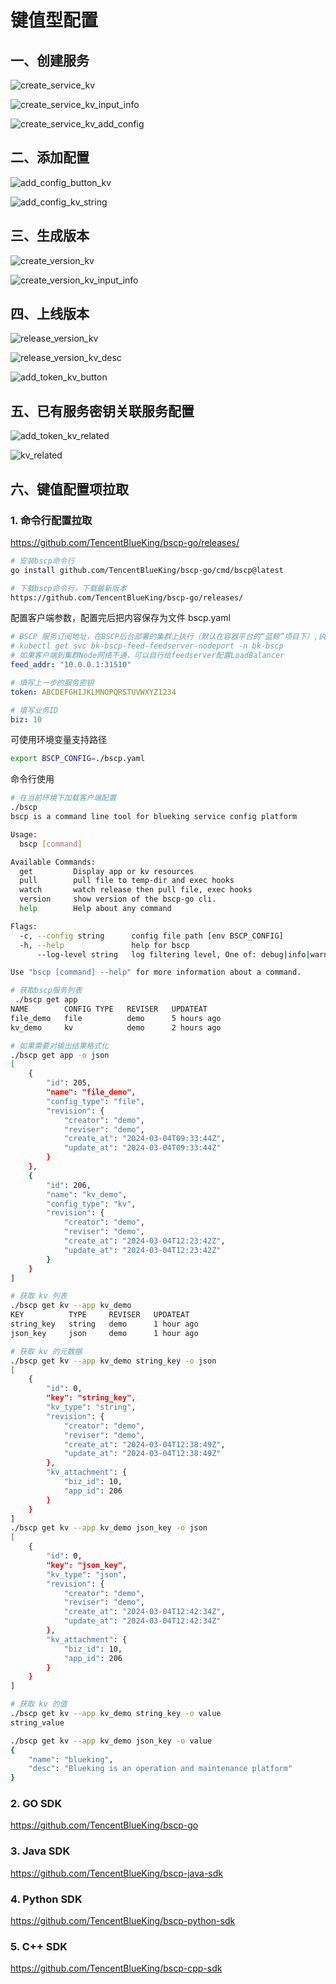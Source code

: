 # 键值型配置
## 一、创建服务

![create_service_kv](../Image/create_service_kv.png)

![create_service_kv_input_info](../Image/create_service_kv_input_info.png)

![create_service_kv_add_config](../Image/create_service_kv_add_config.png)
## 二、添加配置

![add_config_button_kv](../Image/add_config_button_kv.png)

![add_config_kv_string](../Image/add_config_kv_string.png)

## 三、生成版本

![create_version_kv](../Image/create_version_kv.png)

![create_version_kv_input_info](../Image/create_version_kv_input_info.png)

## 四、上线版本

![release_version_kv](../Image/release_version_kv.png)

![release_version_kv_desc](../Image/release_version_kv_desc.png)

![add_token_kv_button](../Image/add_token_kv_button.png)

## 五、已有服务密钥关联服务配置

![add_token_kv_related](../Image/add_token_kv_related.png)

![kv_related](../Image/kv_related.png)

## 六、键值配置项拉取

### 1. 命令行配置拉取

https://github.com/TencentBlueKing/bscp-go/releases/

```bash
# 安装bscp命令行
go install github.com/TencentBlueKing/bscp-go/cmd/bscp@latest

# 下载bscp命令行，下载最新版本
https://github.com/TencentBlueKing/bscp-go/releases/
```

配置客户端参数，配置完后把内容保存为文件 bscp.yaml

```yaml
# BSCP 服务订阅地址，在BSCP后台部署的集群上执行（默认在容器平台的“蓝鲸”项目下）,执行以下命令获取：
# kubectl get svc bk-bscp-feed-feedserver-nodeport -n bk-bscp
# 如果客户端到集群Node网络不通，可以自行给feedserver配置LoadBalancer
feed_addr: "10.0.0.1:31510"

# 填写上一步的服务密钥
token: ABCDEFGHIJKLMNOPQRSTUVWXYZ1234

# 填写业务ID
biz: 10
```

可使用环境变量支持路径

```bash
export BSCP_CONFIG=./bscp.yaml
```

命令行使用

```bash
# 在当前环境下加载客户端配置
./bscp
bscp is a command line tool for blueking service config platform

Usage:
  bscp [command]

Available Commands:
  get         Display app or kv resources
  pull        pull file to temp-dir and exec hooks
  watch       watch release then pull file, exec hooks
  version     show version of the bscp-go cli.
  help        Help about any command

Flags:
  -c, --config string      config file path [env BSCP_CONFIG]
  -h, --help               help for bscp
      --log-level string   log filtering level, One of: debug|info|warn|error. (default info)

Use "bscp [command] --help" for more information about a command.

# 获取bscp服务列表
 ./bscp get app
NAME        CONFIG TYPE   REVISER   UPDATEAT    
file_demo   file          demo      5 hours ago   
kv_demo     kv            demo      2 hours ago

# 如果需要对输出结果格式化
./bscp get app -o json
[
    {
        "id": 205,
        "name": "file_demo",
        "config_type": "file",
        "revision": {
            "creator": "demo",
            "reviser": "demo",
            "create_at": "2024-03-04T09:33:44Z",
            "update_at": "2024-03-04T09:33:44Z"
        }
    },
    {
        "id": 206,
        "name": "kv_demo",
        "config_type": "kv",
        "revision": {
            "creator": "demo",
            "reviser": "demo",
            "create_at": "2024-03-04T12:23:42Z",
            "update_at": "2024-03-04T12:23:42Z"
        }
    }
]

# 获取 kv 列表
./bscp get kv --app kv_demo
KEY          TYPE     REVISER   UPDATEAT   
string_key   string   demo      1 hour ago   
json_key     json     demo      1 hour ago

# 获取 kv 的元数据
./bscp get kv --app kv_demo string_key -o json
[
    {
        "id": 0,
        "key": "string_key",
        "kv_type": "string",
        "revision": {
            "creator": "demo",
            "reviser": "demo",
            "create_at": "2024-03-04T12:38:49Z",
            "update_at": "2024-03-04T12:38:49Z"
        },
        "kv_attachment": {
            "biz_id": 10,
            "app_id": 206
        }
    }
]
./bscp get kv --app kv_demo json_key -o json
[
    {
        "id": 0,
        "key": "json_key",
        "kv_type": "json",
        "revision": {
            "creator": "demo",
            "reviser": "demo",
            "create_at": "2024-03-04T12:42:34Z",
            "update_at": "2024-03-04T12:42:34Z"
        },
        "kv_attachment": {
            "biz_id": 10,
            "app_id": 206
        }
    }
]

# 获取 kv 的值
./bscp get kv --app kv_demo string_key -o value
string_value

./bscp get kv --app kv_demo json_key -o value
{
    "name": "blueking",
    "desc": "Blueking is an operation and maintenance platform"
}

```



### 2. GO SDK
https://github.com/TencentBlueKing/bscp-go

### 3. Java SDK
https://github.com/TencentBlueKing/bscp-java-sdk

### 4. Python SDK
https://github.com/TencentBlueKing/bscp-python-sdk

### 5. C++ SDK
https://github.com/TencentBlueKing/bscp-cpp-sdk
